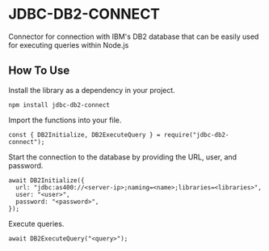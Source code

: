 # JDBC-DB2-CONNECT

Connector for connection with IBM's DB2 database that can be easily used for executing queries within Node.js

## How To Use

Install the library as a dependency in your project.

```node
npm install jdbc-db2-connect
```

Import the functions into your file.

```node
const { DB2Initialize, DB2ExecuteQuery } = require("jdbc-db2-connect");
```

Start the connection to the database by providing the URL, user, and password.

```node
await DB2Initialize({
  url: "jdbc:as400://<server-ip>;naming=<name>;libraries=<libraries>",
  user: "<user>",
  password: "<password>",
});
```

Execute queries.

```node
await DB2ExecuteQuery("<query>");
```
